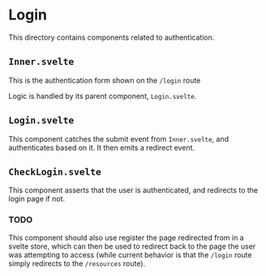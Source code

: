 # Login

This directory contains components related to authentication.

## `Inner.svelte`

This is the authentication form shown on the `/login` route

Logic is handled by its parent component, `Login.svelte`.

## `Login.svelte`

This component catches the submit event from `Inner.svelte`, and authenticates based on it. It then emits a redirect event.

## `CheckLogin.svelte`

This component asserts that the user is authenticated, and redirects to the login page if not.

### TODO

This component should also use register the page redirected from in a svelte store, which can then be used to redirect back to the page the user was attempting to access (while current behavior is that the `/login` route simply redirects to the `/resources` route).
